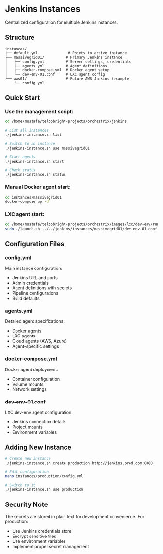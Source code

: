 # Jenkins Instances

Centralized configuration for multiple Jenkins instances.

## Structure

```
instances/
├── default.yml              # Points to active instance
├── massivegrid01/          # Primary Jenkins instance
│   ├── config.yml          # Server settings, credentials
│   ├── agents.yml          # Agent definitions
│   ├── docker-compose.yml  # Docker agent setup
│   └── dev-env-01.conf     # LXC agent config
└── aws01/                  # Future AWS Jenkins (example)
    └── config.yml
```

## Quick Start

### Use the management script:
```bash
cd /home/mustafa/telcobright-projects/orchestrix/jenkins

# List all instances
./jenkins-instance.sh list

# Switch to an instance
./jenkins-instance.sh use massivegrid01

# Start agents
./jenkins-instance.sh start

# Check status
./jenkins-instance.sh status
```

### Manual Docker agent start:
```bash
cd instances/massivegrid01
docker-compose up -d
```

### LXC agent start:
```bash
cd /home/mustafa/telcobright-projects/orchestrix/images/lxc/dev-env/run
sudo ./launch.sh ../../jenkins/instances/massivegrid01/dev-env-01.conf
```

## Configuration Files

### config.yml
Main instance configuration:
- Jenkins URL and ports
- Admin credentials
- Agent definitions with secrets
- Pipeline configurations
- Build defaults

### agents.yml
Detailed agent specifications:
- Docker agents
- LXC agents
- Cloud agents (AWS, Azure)
- Agent-specific settings

### docker-compose.yml
Docker agent deployment:
- Container configuration
- Volume mounts
- Network settings

### dev-env-01.conf
LXC dev-env agent configuration:
- Jenkins connection details
- Project mounts
- Environment variables

## Adding New Instance

```bash
# Create new instance
./jenkins-instance.sh create production http://jenkins.prod.com:8080

# Edit configuration
nano instances/production/config.yml

# Switch to it
./jenkins-instance.sh use production
```

## Security Note

The secrets are stored in plain text for development convenience. For production:
- Use Jenkins credentials store
- Encrypt sensitive files
- Use environment variables
- Implement proper secret management